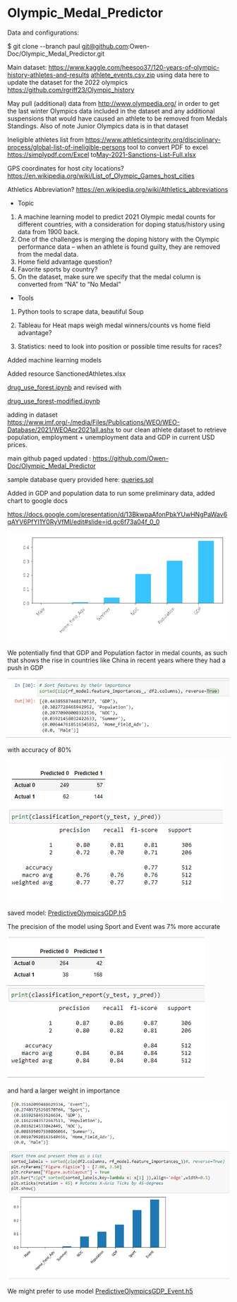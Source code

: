 # Olympic_Medal_Predictor
Data and configurations:

$ git clone --branch paul git@github.com:Owen-Doc/Olympic_Medal_Predictor.git

Main dataset: https://www.kaggle.com/heesoo37/120-years-of-olympic-history-athletes-and-results  [athlete_events.csv.zip](https://github.com/Owen-Doc/Olympic_Medal_Predictor/tree/main/Resources/athlete_events.csv.zip) 
using data here to update the dataset for the 2022 olympics https://github.com/rgriff23/Olympic_history

May pull (additional) data from http://www.olympedia.org/ in order to get the last winter Olympics data included in the dataset and any additional suspensions that would have caused an athlete to be removed from Medals Standings. Also of note Junior Olympics data is in that dataset 

Ineligible athletes list from https://www.athleticsintegrity.org/disciplinary-process/global-list-of-ineligible-persons
tool to convert PDF to excel https://simplypdf.com/Excel to[May-2021-Sanctions-List-Full.xlsx](https://github.com/Owen-Doc/Olympic_Medal_Predictor/tree/main/Resources/May-2021-Sanctions-List-Full.xlsx) 

GPS coordinates for host city locations? https://en.wikipedia.org/wiki/List_of_Olympic_Games_host_cities

Athletics Abbreviation? https://en.wikipedia.org/wiki/Athletics_abbreviations

- Topic

1. A machine learning model to predict 2021 Olympic medal counts for different countries, with a consideration for doping status/history using data from 1900 back.
2. One of the challenges is merging the doping history with the Olympic performance data – when an athlete is found guilty, they are removed from the medal data.
3. Home field advantage question?
4. Favorite sports by country?
5. On the dataset, make sure we specify that the medal column is converted from “NA” to “No Medal”

- Tools

1. Python tools to scrape data, beautiful Soup

2. Tableau for Heat maps weigh medal winners/counts vs home field advantage?

3. Statistics: need to look into position or possible time results for races?

   

Added machine learning models

Added resource SanctionedAthletes.xlsx

 [drug_use_forest.ipynb](drug_use_forest.ipynb)  and revised with 

 [drug_use_forest-modified.ipynb](drug_use_forest-modified.ipynb) 

adding in dataset https://www.imf.org/-/media/Files/Publications/WEO/WEO-Database/2021/WEOApr2021all.ashx to our clean athlete dataset to retrieve population, employment + unemployment data and GDP in current USD prices.

main github paged updated : https://github.com/Owen-Doc/Olympic_Medal_Predictor

sample database query provided here: [queries.sql](queries.sql) 

Added in GDP and population data to run some preliminary data, added chart to google docs

https://docs.google.com/presentation/d/13BkwpaAfonPbkYUwHNgPaWav6qAYV6PfYI1Y0RyVfMI/edit#slide=id.gc6f73a04f_0_0

![image-20210719230053292](Resources/image-20210719230053292.png)

We potentially find that GDP and Population factor in medal counts, as such that shows the rise in countries like China in recent years where they had a push in GDP 

![image-20210719230219400](Resources/image-20210719230219400.png)



with accuracy of 80%

![image-20210719232259970](Resources/image-20210719232259970.png)

saved model:  [PredictiveOlympicsGDP.h5](Resources/PredictiveOlympicsGDP.h5) 

The precision of the model using Sport and Event was  7% more accurate 

![image-20210719232148056](Resources/image-20210719232148056.png)

and hard a larger weight in importance  

![image-20210719232521833](Resources/image-20210719232521833.png)

We might prefer to use model [PredictiveOlympicsGDP_Event.h5](Resources/PredictiveOlympicsGDP_Event.h5)

